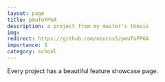 ```yaml
---
layout: page
title: pmuToFPGA
description: a project from my master's thesis
img:
redirect: https://github.com/mintos5/pmuToFPGA
importance: 3
category: school
---
```


Every project has a beautiful feature showcase page.

